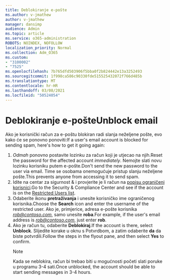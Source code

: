 ```yaml
---
title: Deblokiranje e-pošte
ms.author: v-jmathew
author: v-jmathew
manager: dansimp
audience: Admin
ms.topic: article
ms.service: o365-administration
ROBOTS: NOINDEX, NOFOLLOW
localization_priority: Normal
ms.collection: Adm_O365
ms.custom:
- "3100002"
- "7525"
ms.openlocfilehash: 7b765dfd503906f5bba0f2b824442e13a3252493
ms.sourcegitcommit: 1f998ca586c90330fde515525432072f766d485b
ms.translationtype: MT
ms.contentlocale: hr-HR
ms.lasthandoff: 03/08/2021
ms.locfileid: "50524054"
---
```

# <a name="unblock-email"></a><span data-ttu-id="26532-102">Deblokiranje e-pošte</span><span class="sxs-lookup"><span data-stu-id="26532-102">Unblock email</span></span>

<span data-ttu-id="26532-103">Ako je korisnički račun za e-poštu blokiran radi slanja neželjene pošte, evo kako će se ponovno ponoviti:</span><span class="sxs-lookup"><span data-stu-id="26532-103">If a user's email account is blocked for sending spam, here's how to get it going again:</span></span>

1. <span data-ttu-id="26532-104">*Odmah* ponovno postavite lozinku za račun koji je utjecao na njih.</span><span class="sxs-lookup"><span data-stu-id="26532-104">Reset the password for the affected account *immediately*.</span></span> <span data-ttu-id="26532-105">Nemojte slati novu lozinku korisniku putem e-pošte.</span><span class="sxs-lookup"><span data-stu-id="26532-105">Don't send the new password to the user via email.</span></span> <span data-ttu-id="26532-106">Time se osobama onemogućuje pristup slanju neželjene pošte.</span><span class="sxs-lookup"><span data-stu-id="26532-106">This prevents anyone from accessing it to send spam.</span></span>
2. <span data-ttu-id="26532-107">Idite na centar za sigurnost & i provjerite je li račun na [popisu ograničeni korisnici](https://protection.office.com/#/restrictedusers).</span><span class="sxs-lookup"><span data-stu-id="26532-107">Go to the Security & Compliance Center and see if the account is on the [Restricted Users list](https://protection.office.com/#/restrictedusers).</span></span>
3. <span data-ttu-id="26532-108">Odaberite ikonu **pretraživanja** i unesite korisničko ime ograničenog korisnika.</span><span class="sxs-lookup"><span data-stu-id="26532-108">Choose the **Search** icon and enter the username of the restricted user.</span></span> <span data-ttu-id="26532-109">Ako je, primjerice, adresa e-pošte korisnika *rob@contoso.com*, samo unesite **roba**.</span><span class="sxs-lookup"><span data-stu-id="26532-109">For example, if the user's email address is *rob@contoso.com*, just enter **rob**.</span></span>
4. <span data-ttu-id="26532-110">Ako je račun tu, odaberite **Deblokiraj**.</span><span class="sxs-lookup"><span data-stu-id="26532-110">If the account is there, select **Unblock**.</span></span> <span data-ttu-id="26532-111">Slijedite korake u oknu s Potvrdbom, a zatim odaberite **da** da biste potvrdili.</span><span class="sxs-lookup"><span data-stu-id="26532-111">Follow the steps in the flyout pane, and then select **Yes** to confirm.</span></span>  
    > [!NOTE]
    > <span data-ttu-id="26532-112">Kada se neblokira, račun bi trebao biti u mogućnosti početi slati poruke u programu 3-4 sati.</span><span class="sxs-lookup"><span data-stu-id="26532-112">Once unblocked, the account should be able to start sending messages in 3-4 hours.</span></span>
